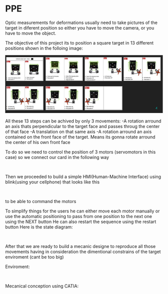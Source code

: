 # PPE

Optic measurements for deformations usually need to take pictures of the target in diferent position so either you have to move the camera, or you have to move the object.

The objective of this project its to position a square target in 13 different positions shown in the folloing image:

![](Capture.png)



All these 13 steps can be achived by only 3 movements:
-A rotation arround an axis thats perpendicular to the target face and passes throug the center of that face
-A translation on that same axis 
-A rotation arround an axis contained on the front face of the target. Means its gonna rotate arround the center of his own front face 


To do so we need to control the position of 3 motors (servomotors in this case) so we connect our card in the following way 

![]()


Then we proceeded to build a simple HMI(Human-Machine Interface) using blink(using your cellphone) that looks like this 

![]()

to be able to command the motors

To simplify things for the users he can either move each motor manually or use the automatic positioning to pass from one position to the next one using the NEXT button
He can also restart the sequence using the restart button 
Here is the state diagram:

![]()

After that we are ready to build a mecanic designe to reproduce all those movements having in consideration the dimentional constrains of the target enviroment (cant be too big)

Enviroment:

![]()

Mecanical conception using CATIA:

![]()



